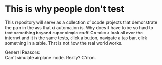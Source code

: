 # This is why people don't test
This repository will serve as a collection of xcode projects that demonstrate the pain in the ass that ui automation is.  Why does it have to be so hard to test something beyond super simple stuff.  Go take a look all over the internet and it is the same tests, click a button, navigate a tab bar, click something in a table.  That is not how the real world works.

General Reasons:  
Can't simulate airplane mode.  Really?  C'mon.  
